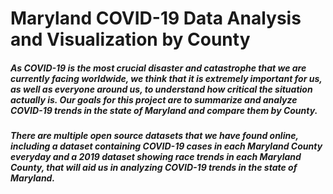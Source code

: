 # Maryland COVID-19 Data Analysis and Visualization by County

##### As COVID-19 is the most crucial disaster and catastrophe that we are currently facing worldwide, we think that it is extremely important for us, as well as everyone around us, to understand how critical the situation actually is. Our goals for this project are to summarize and analyze COVID-19 trends in the state of Maryland and compare them by County.

##### There are multiple open source datasets that we have found online, including a dataset containing COVID-19 cases in each Maryland County everyday and a 2019 dataset showing race trends in each Maryland County, that will aid us in analyzing COVID-19 trends in the state of Maryland.
